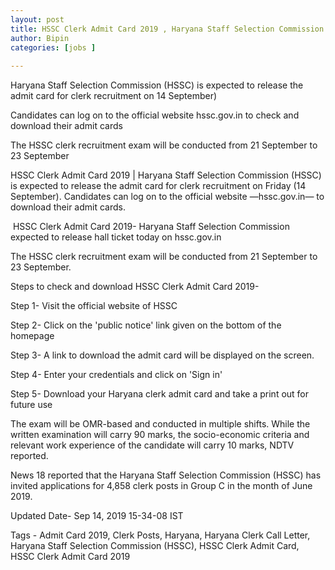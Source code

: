 ```yaml
---
layout: post
title: HSSC Clerk Admit Card 2019 , Haryana Staff Selection Commission expected to release hall ticket today 
author: Bipin
categories: [jobs ]
 
---
```

Haryana Staff Selection Commission (HSSC) is expected to release the admit card for clerk recruitment on 14 September)

Candidates can log on to the official website hssc.gov.in to check and download their admit cards

The HSSC clerk recruitment exam will be conducted from 21 September to 23 September

HSSC Clerk Admit Card 2019 | Haryana Staff Selection Commission (HSSC) is expected to release the admit card for clerk recruitment on Friday (14 September). Candidates can log on to the official website —hssc.gov.in— to download their admit cards.

 HSSC Clerk Admit Card 2019- Haryana Staff Selection Commission expected to release hall ticket today on hssc.gov.in

The HSSC clerk recruitment exam will be conducted from 21 September to 23 September.

Steps to check and download HSSC Clerk Admit Card 2019-

Step 1- Visit the official website of HSSC

Step 2- Click on the 'public notice' link given on the bottom of the homepage

Step 3- A link to download the admit card will be displayed on the screen.

Step 4- Enter your credentials and click on 'Sign in'

Step 5- Download your Haryana clerk admit card and take a print out for future use

The exam will be OMR-based and conducted in multiple shifts. While the written examination will carry 90 marks, the socio-economic criteria and relevant work experience of the candidate will carry 10 marks, NDTV reported.

News 18 reported that the Haryana Staff Selection Commission (HSSC) has invited applications for 4,858 clerk posts in Group C in the month of June 2019.

Updated Date- Sep 14, 2019 15-34-08 IST

Tags - Admit Card 2019, Clerk Posts, Haryana, Haryana Clerk Call Letter, Haryana Staff Selection Commission (HSSC), HSSC Clerk Admit Card, HSSC Clerk Admit Card 2019
